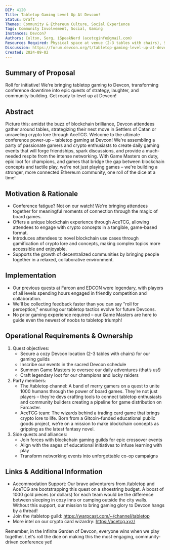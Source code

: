 ```yaml
---
DIP: 4120
Title: Tabletop Gaming Level Up At Devcon!
Status: Draft
Themes: Community & Ethereum Culture, Social Experience
Tags: Community Involvement, Social, Gaming
Instances: Devcon7 
Authors: Colton, Serg, iSpeakNerd (acetcginfo@gmail.com)
Resources Required: Physical space at venue (2-3 tables with chairs), Schedule Integration
Discussion: https://forum.devcon.org/t/tabletop-gaming-level-up-at-devcon/4120
Created: 2024-09-02
---
```


## Summary of Proposal
Roll for initiative! We're bringing tabletop gaming to Devcon, transforming conference downtime into epic quests of strategy, laughter, and community-building. Get ready to level up at Devcon!

## Abstract
Picture this: amidst the buzz of blockchain brilliance, Devcon attendees gather around tables, strategizing their next move in Settlers of Catan or unraveling crypto lore through AceTCG. Welcome to the ultimate conference power-up – tabletop gaming at Devcon! We're assembling a party of passionate gamers and crypto enthusiasts to create daily gaming events that will forge friendships, spark discussions, and provide a much-needed respite from the intense networking. With Game Masters on duty, epic loot for champions, and games that bridge the gap between blockchain concepts and tactile play, we're not just playing games – we're building a stronger, more connected Ethereum community, one roll of the dice at a time!

## Motivation & Rationale
- Conference fatigue? Not on our watch! We're bringing attendees together for meaningful moments of connection through the magic of board games.
- Offers a unique blockchain experience through AceTCG, allowing attendees to engage with crypto concepts in a tangible, game-based format.
- Introduces attendees to novel blockchain use cases through gamification of crypto lore and concepts, making complex topics more accessible and enjoyable.
- Supports the growth of decentralized communities by bringing people together in a relaxed, collaborative environment.

## Implementation
- Our previous quests at Farcon and EDCON were legendary, with players of all levels spending hours engaged in friendly competition and collaboration.
- We'll be collecting feedback faster than you can say "roll for perception," ensuring our tabletop tactics evolve for future Devcons.
- No prior gaming experience required – our Game Masters are here to guide even the newest of noobs to tabletop triumph!

## Operational Requirements & Ownership
1. Quest objectives:
    - Secure a cozy Devcon location (2-3 tables with chairs) for our gaming guilds
    - Inscribe our events in the sacred Devcon schedule
    - Summon Game Masters to oversee our daily adventures (that’s us!)
    - Craft legendary loot for our champions and lucky raiders
2. Party members:
    - The /tabletop channel: A band of merry gamers on a quest to unite 1000 humans through the power of board games. They're not just players – they're devs crafting tools to connect tabletop enthusiasts and community builders creating a pipeline for game distribution on Farcaster.
    - AceTCG team: The wizards behind a trading card game that brings crypto lore to life. Born from a Gitcoin-funded educational public goods project, we’re on a mission to make blockchain concepts as gripping as the latest fantasy novel.
3. Side quests and alliances:
    - Join forces with blockchain gaming guilds for epic crossover events
    - Align with the sages of educational initiatives to infuse learning with play
    - Transform networking events into unforgettable co-op campaigns

## Links & Additional Information
- Accommodation Support: Our brave adventurers from /tabletop and AceTCG are bootstrapping this quest on a shoestring budget. A boost of 1000 gold pieces (or dollars) for each team would be the difference between sleeping in cozy inns or camping outside the city walls. Without this support, our mission to bring gaming glory to Devcon hangs by a thread!
- Join the /tabletop guild: https://warpcast.com/~/channel/tabletop
- More intel on our crypto card wizardry: https://acetcg.xyz/

Remember, in the Infinite Garden of Devcon, everyone wins when we play together. Let's roll the dice on making this the most engaging, community-driven conference yet!
